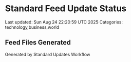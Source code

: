 # Standard Feed Update Status
Last updated: Sun Aug 24 22:20:59 UTC 2025
Categories: technology,business,world

## Feed Files Generated

Generated by Standard Updates Workflow
